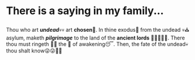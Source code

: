 There is a saying in my family...
============================

Thou who art *__undead__*:skull::skull: art **chosen**:pray:. In thine exodus:running: from the undead :skull::church: asylum, maketh **_pilgrimage_** to the land of the **ancient lords** :older_man::european_castle::santa::european_castle::older_man:. There thou must ringeth :wave::wave: the :bell: of awakening:sleeping:. Then, the fate of the undead:skull: thou shalt know:stuck_out_tongue_winking_eye::stuck_out_tongue_winking_eye::tongue::sweat_drops:
